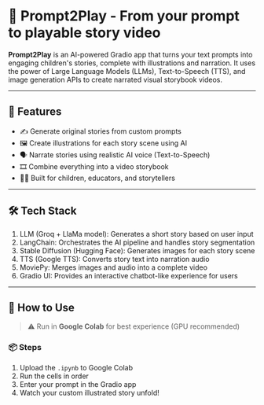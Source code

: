 # 📖 Prompt2Play - From your prompt to playable story video

**Prompt2Play** is an AI-powered Gradio app that turns your text prompts into engaging children's stories, complete with illustrations and narration. It uses the power of Large Language Models (LLMs), Text-to-Speech (TTS), and image generation APIs to create narrated visual storybook videos.

---

## 🚀 Features

- ✍️ Generate original stories from custom prompts
- 🖼️ Create illustrations for each story scene using AI
- 🗣️ Narrate stories using realistic AI voice (Text-to-Speech)
- 🎞️ Combine everything into a video storybook
- 🧑‍🎓 Built for children, educators, and storytellers

---

## 🛠️ Tech Stack

1. LLM (Groq + LlaMa model): Generates a short story based on user input
2. LangChain: Orchestrates the AI pipeline and handles story segmentation
3. Stable Diffusion (Hugging Face): Generates images for each story scene
4. TTS (Google TTS): Converts story text into narration audio
5. MoviePy: Merges images and audio into a complete video
6. Gradio UI: Provides an interactive chatbot-like experience for users

---
## 📌 How to Use

> ⚠️ Run in **Google Colab** for best experience (GPU recommended)

### 📦 Steps

1. Upload the `.ipynb` to Google Colab
2. Run the cells in order
3. Enter your prompt in the Gradio app
4. Watch your custom illustrated story unfold!
